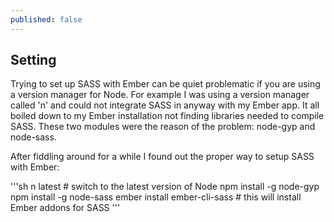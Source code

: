 ```yaml
---
published: false
---
```

## Setting

Trying to set up SASS with Ember can be quiet problematic if you are using a version manager for Node. For example I was using a version manager called 'n' and could not integrate SASS in anyway with my Ember app. It all boiled down to my Ember installation not finding libraries needed to compile SASS. These two modules were the reason of the problem: node-gyp and node-sass.

After fiddling around for a while I found out the proper way to setup SASS with Ember:

'''sh
n latest						# switch to the latest version of Node
npm install -g node-gyp
npm install -g node-sass
ember install ember-cli-sass	# this will install Ember addons for SASS
'''